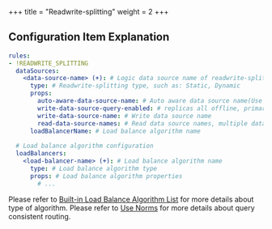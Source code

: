 +++
title = "Readwrite-splitting"
weight = 2
+++

## Configuration Item Explanation

```yaml
rules:
- !READWRITE_SPLITTING
  dataSources:
    <data-source-name> (+): # Logic data source name of readwrite-splitting
      type: # Readwrite-splitting type, such as: Static, Dynamic
      props:
        auto-aware-data-source-name: # Auto aware data source name(Use with database discovery)
        write-data-source-query-enabled: # replicas all offline, primary data source whether provide query(Use with database discovery)
        write-data-source-name: # Write data source name
        read-data-source-names: # Read data source names, multiple data source names separated with comma
      loadBalancerName: # Load balance algorithm name
  
  # Load balance algorithm configuration
  loadBalancers:
    <load-balancer-name> (+): # Load balance algorithm name
      type: # Load balance algorithm type
      props: # Load balance algorithm properties
        # ...
```

Please refer to [Built-in Load Balance Algorithm List](/en/user-manual/shardingsphere-jdbc/builtin-algorithm/load-balance) for more details about type of algorithm.
Please refer to [Use Norms](/en/features/readwrite-splitting/use-norms) for more details about query consistent routing.
